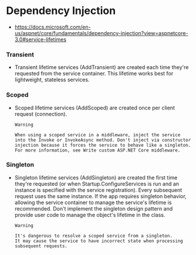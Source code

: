# Dependency Injection
- https://docs.microsoft.com/en-us/aspnet/core/fundamentals/dependency-injection?view=aspnetcore-3.0#service-lifetimes
### Transient
- Transient lifetime services (AddTransient) are created each time they're requested from the service container. This lifetime works best for lightweight, stateless services.

### Scoped
- Scoped lifetime services (AddScoped) are created once per client request (connection).
  ```
  Warning

  When using a scoped service in a middleware, inject the service into the Invoke or InvokeAsync method. Don't inject via constructor injection because it forces the service to behave like a singleton. For more information, see Write custom ASP.NET Core middleware.
  ```

### Singleton

- Singleton lifetime services (AddSingleton) are created the first time they're requested (or when Startup.ConfigureServices is run and an instance is specified with the service registration). Every subsequent request uses the same instance. If the app requires singleton behavior, allowing the service container to manage the service's lifetime is recommended. Don't implement the singleton design pattern and provide user code to manage the object's lifetime in the class.
  ```
  Warning

  It's dangerous to resolve a scoped service from a singleton. 
  It may cause the service to have incorrect state when processing subsequent requests.
  ```
